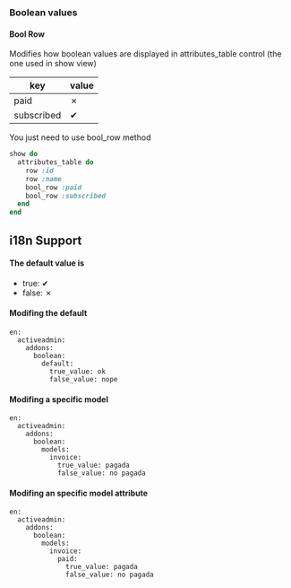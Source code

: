 ### Boolean values

#### Bool Row

Modifies how boolean values are displayed in attributes_table control (the one used in show view)

| key | value |
|------|------|
| paid | &#x2717; |
| subscribed | &#x2714; |

You just need to use bool_row method

```ruby
show do
  attributes_table do
    row :id
    row :name
    bool_row :paid
    bool_row :subscribed
  end
end
```

## i18n Support

#### The default value is

* true: &#x2714;
* false: &#x2717;

#### Modifing the default

```
en:
  activeadmin:
    addons:
      boolean:
        default:
          true_value: ok
          false_value: nope
```

#### Modifing a specific model

```
en:
  activeadmin:
    addons:
      boolean:
        models:
          invoice:
            true_value: pagada
            false_value: no pagada
```


#### Modifing an specific model attribute

```
en:
  activeadmin:
    addons:
      boolean:
        models:
          invoice:
            paid:
              true_value: pagada
              false_value: no pagada
```
